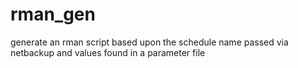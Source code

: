 rman_gen
========

generate an rman script based upon the schedule name passed via netbackup and values found in a parameter file